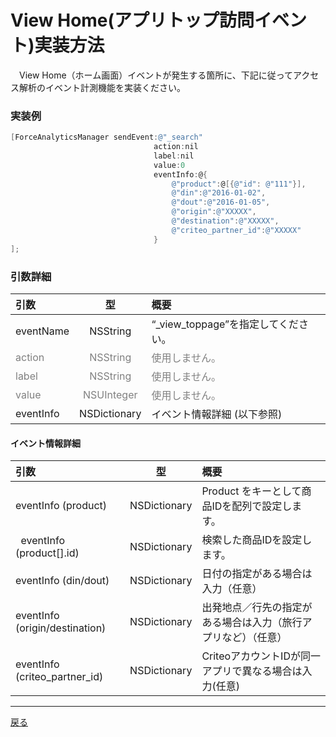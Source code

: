 #	View Home(アプリトップ訪問イベント)実装方法
　View Home（ホーム画面）イベントが発生する箇所に、下記に従ってアクセス解析のイベント計測機能を実装ください。

### 実装例

```objective-c
[ForceAnalyticsManager sendEvent:@"_search"
								action:nil
								label:nil
								value:0　
								eventInfo:@{
									@"product":@[{@"id": @"111"}],
									@"din":@"2016-01-02",
									@"dout":@"2016-01-05",
									@"origin":@"XXXXX",
									@"destination":@"XXXXX",
									@"criteo_partner_id":@"XXXXX"
								}
];
```

### 引数詳細

| 引数 | 型 | 概要 |
|:----------|:-----------:|:------------|
|eventName|NSString|“\_view\_toppage”を指定してください。|
|<span style="color:grey">action|<span style="color:grey">NSString|<span style="color:grey">使用しません。|
|<span style="color:grey">label|<span style="color:grey">NSString|<span style="color:grey">使用しません。|
|<span style="color:grey">value|<span style="color:grey">NSUInteger|<span style="color:grey">使用しません。|
|eventInfo|NSDictionary|イベント情報詳細 (以下参照)|


#### イベント情報詳細

| 引数 | 型 | 概要 |
|:----------|:-----------:|:------------|
|eventInfo (product)|NSDictionary|Product をキーとして商品IDを配列で設定します。
|&nbsp;&nbsp;eventInfo (product[].id)|NSDictionary|検索した商品IDを設定します。|
|eventInfo (din/dout)|NSDictionary|日付の指定がある場合は入力（任意）|
|eventInfo (origin/destination)|NSDictionary|出発地点／行先の指定がある場合は入力（旅行アプリなど）（任意）|
|eventInfo (criteo_partner_id)|NSDictionary|CriteoアカウントIDが同一アプリで異なる場合は入力(任意)|

---
[戻る](/lang/ja/doc/fox_engagement/README.md)


